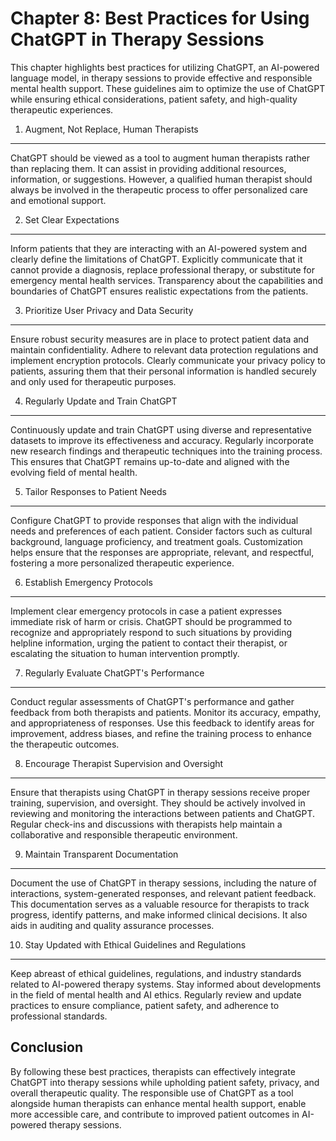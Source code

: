 Chapter 8: Best Practices for Using ChatGPT in Therapy Sessions
===============================================================

This chapter highlights best practices for utilizing ChatGPT, an AI-powered language model, in therapy sessions to provide effective and responsible mental health support. These guidelines aim to optimize the use of ChatGPT while ensuring ethical considerations, patient safety, and high-quality therapeutic experiences.

1. Augment, Not Replace, Human Therapists
-----------------------------------------

ChatGPT should be viewed as a tool to augment human therapists rather than replacing them. It can assist in providing additional resources, information, or suggestions. However, a qualified human therapist should always be involved in the therapeutic process to offer personalized care and emotional support.

2. Set Clear Expectations
-------------------------

Inform patients that they are interacting with an AI-powered system and clearly define the limitations of ChatGPT. Explicitly communicate that it cannot provide a diagnosis, replace professional therapy, or substitute for emergency mental health services. Transparency about the capabilities and boundaries of ChatGPT ensures realistic expectations from the patients.

3. Prioritize User Privacy and Data Security
--------------------------------------------

Ensure robust security measures are in place to protect patient data and maintain confidentiality. Adhere to relevant data protection regulations and implement encryption protocols. Clearly communicate your privacy policy to patients, assuring them that their personal information is handled securely and only used for therapeutic purposes.

4. Regularly Update and Train ChatGPT
-------------------------------------

Continuously update and train ChatGPT using diverse and representative datasets to improve its effectiveness and accuracy. Regularly incorporate new research findings and therapeutic techniques into the training process. This ensures that ChatGPT remains up-to-date and aligned with the evolving field of mental health.

5. Tailor Responses to Patient Needs
------------------------------------

Configure ChatGPT to provide responses that align with the individual needs and preferences of each patient. Consider factors such as cultural background, language proficiency, and treatment goals. Customization helps ensure that the responses are appropriate, relevant, and respectful, fostering a more personalized therapeutic experience.

6. Establish Emergency Protocols
--------------------------------

Implement clear emergency protocols in case a patient expresses immediate risk of harm or crisis. ChatGPT should be programmed to recognize and appropriately respond to such situations by providing helpline information, urging the patient to contact their therapist, or escalating the situation to human intervention promptly.

7. Regularly Evaluate ChatGPT's Performance
-------------------------------------------

Conduct regular assessments of ChatGPT's performance and gather feedback from both therapists and patients. Monitor its accuracy, empathy, and appropriateness of responses. Use this feedback to identify areas for improvement, address biases, and refine the training process to enhance the therapeutic outcomes.

8. Encourage Therapist Supervision and Oversight
------------------------------------------------

Ensure that therapists using ChatGPT in therapy sessions receive proper training, supervision, and oversight. They should be actively involved in reviewing and monitoring the interactions between patients and ChatGPT. Regular check-ins and discussions with therapists help maintain a collaborative and responsible therapeutic environment.

9. Maintain Transparent Documentation
-------------------------------------

Document the use of ChatGPT in therapy sessions, including the nature of interactions, system-generated responses, and relevant patient feedback. This documentation serves as a valuable resource for therapists to track progress, identify patterns, and make informed clinical decisions. It also aids in auditing and quality assurance processes.

10. Stay Updated with Ethical Guidelines and Regulations
--------------------------------------------------------

Keep abreast of ethical guidelines, regulations, and industry standards related to AI-powered therapy systems. Stay informed about developments in the field of mental health and AI ethics. Regularly review and update practices to ensure compliance, patient safety, and adherence to professional standards.

Conclusion
----------

By following these best practices, therapists can effectively integrate ChatGPT into therapy sessions while upholding patient safety, privacy, and overall therapeutic quality. The responsible use of ChatGPT as a tool alongside human therapists can enhance mental health support, enable more accessible care, and contribute to improved patient outcomes in AI-powered therapy sessions.

